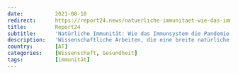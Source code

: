 ```yaml
---
date:          2021-08-18
redirect:      https://report24.news/natuerliche-immunitaet-wie-das-immunsystem-die-pandemie-bereits-beendet-hat/
title:         Report24
subtitle:      'Natürliche Immunität: Wie das Immunsystem die Pandemie schon lange beendet hat'
description:   'Wissenschaftliche Arbeiten, die eine breite natürliche Immunität gegen SARS-CoV-2 nachweisen, werden von der Politik getrost ignoriert.'
country:       [AT]
categories:    [Wissenschaft, Gesundheit]
tags:          [immunität]
---
```

